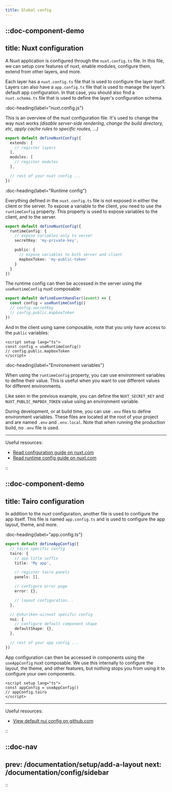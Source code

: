 ```yaml
---
title: Global config
---
```


::doc-component-demo
---
title: Nuxt configuration
---

A Nuxt application is configured through the `nuxt.config.ts` file. In this file, we can setup core features of nuxt, enable modules, configure them, extend from other layers, and more.

Each layer has a `nuxt.config.ts` file that is used to configure the layer itself. Layers can also have a `app.config.ts` file that is used to manage the layer's default app configuration. In that case, you should also find a `nuxt.schema.ts` file that is used to define the layer's configuration schema.

:doc-heading{label="nuxt.config.js"}

This is an overview of the nuxt configuration file. It's used to change the way nuxt works *(disable server-side rendering, change the build directory, etc, apply cache rules to specific routes, ...)*

```ts [app/nuxt.config.js]
export default defineNuxtConfig({
  extends: [
    // register layers
  ],
  modules: [
    // register modules
  ],

  // rest of your nuxt config ...
})
```

:doc-heading{label="Runtime config"}

Everything defined in the `nuxt.config.ts` file is not exposed in either the client or the server. To expose a variable to the client, you need to use the `runtimeConfig` property. This property is used to expose variables to the client, and to the server.

```ts [app/nuxt.config.js]
export default defineNuxtConfig({
  runtimeConfig: {
    // expose variables only to server
    secretKey: 'my-private-key',

    public: {
      // expose variables to both server and client
      mapboxToken: 'my-public-token'
    }
  }
})
```

The runtime config can then be accessed in the server using the `useRuntimeConfig` nuxt composable:

```ts [app/server/api/hello.ts]
export default defineEventHandler((event) => {
  const config = useRuntimeConfig()
  // config.secretKey
  // config.public.mapboxToken
})
```

And in the client using same composable, note that you only have access to the `public` variables:


```vue [app/components/MyComponent.vue]
<script setup lang="ts">
const config = useRuntimeConfig()
// config.public.mapboxToken
</script>
```


:doc-heading{label="Environement variables"}

When using the `runtimeConfig` property, you can use environment variables to define their value. This is useful when you want to use different values for different environments.

Like seen in the previous example, you can define the `NUXT_SECRET_KEY` and `NUXT_PUBLIC_MAPBOX_TOKEN` value using an environment variable.

During development, or at build time, you can use `.env` files to define environment variables. These files are located at the root of your project and are named `.env` and `.env.local`. Note that when running the production build, no `.env` file is used.


---

Useful resources:

- [Read configuration guide on nuxt.com](https://nuxt.com/docs/migration/configuration)
- [Read runtime config guide on nuxt.com](https://nuxt.com/docs/guide/going-further/runtime-config)

::





::doc-component-demo
---
title: Tairo configuration
---

In addition to the nuxt configuration, another file is used to configure the app itself. This file is named `app.config.ts` and is used to configure the app layout, theme, and more.

:doc-heading{label="app.config.ts"}


```ts [app/app.config.js]
export default defineAppConfig({
  // tairo specific config
  tairo: {
    // app title suffix
    title: 'My app',

    // register tairo panels
    panels: [],

    // configure error page
    error: {},

    // layout configuration...
  },

  // @shuriken-ui/nuxt specific config
  nui: {
    // configure default component shape
    defaultShape: {},
  },

  // rest of your app config ...
})
```

App configuration can then be accessed in components using the `useAppConfig` nuxt composable. We use this internally to configure the layout, the theme, and other features, but nothing stops you from using it to configure your own components.

```vue [app/components/MyComponent.vue]
<script setup lang="ts">
const appConfig = useAppConfig()
// appConfig.tairo
</script>
```

---

Useful resources:

- [View default nui config on github.com](https://github.com/shuriken-ui/nuxt#configuration)

::



::doc-nav
---
prev: /documentation/setup/add-a-layout
next: /documentation/config/sidebar
---
::